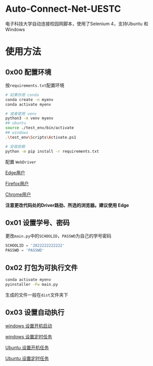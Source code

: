 # Auto-Connect-Net-UESTC
电子科技大学自动连接校园网脚本，使用了Selenium 4，支持Ubuntu 和 Windows

# 使用方法

## 0x00 配置环境

按`requirements.txt`配置环境

```bash
# 如果你用 conda
conda create -n myenv
conda activate myenv

# 或者使用 venv
python3 -m venv myenv
## ubuntu
source ./test_env/bin/activate
## windows
.\test_env\Scripts\Activate.ps1

# 安装依赖
python -m pip install -r requirements.txt
```

配置 `WebDriver`

[Edge用户](https://learn.microsoft.com/zh-cn/microsoft-edge/webdriver-chromium/?tabs=c-sharp)

[Firefox用户](https://github.com/mozilla/geckodriver)

[Chrome用户](https://chromedriver.chromium.org/)

**注意更改代码处的Driver路劲、所选的浏览器。建议使用 Edge**

## 0x01 设置学号、密码

更改`main.py`中的`SCHOOLID`，`PASSWD`为自己的学号密码

```python
SCHOOLID = '2022222222222'
PASSWD = 'PASSWD'
```

## 0x02 打包为可执行文件

```bash
conda activate myenv
pyinstaller -Fw main.py
```

生成的文件一般在`dist`文件夹下

## 0x03 设置自动执行

[windows 设置开机启动](https://support.microsoft.com/zh-cn/windows/%E5%9C%A8-windows-10-%E4%B8%AD%E6%B7%BB%E5%8A%A0%E5%9C%A8%E5%90%AF%E5%8A%A8%E6%97%B6%E8%87%AA%E5%8A%A8%E8%BF%90%E8%A1%8C%E7%9A%84%E5%BA%94%E7%94%A8-150da165-dcd9-7230-517b-cf3c295d89dd)

[windows 设置定时任务](https://zhuanlan.zhihu.com/p/430602325)

[Ubuntu 设置开机任务](https://zhuanlan.zhihu.com/p/496990810)

[Ubuntu 设置定时任务](https://zhuanlan.zhihu.com/p/350671948)


